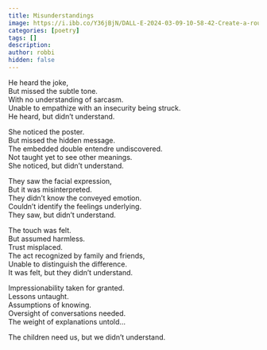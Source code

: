 ```yaml
---
title: Misunderstandings
image: https://i.ibb.co/Y36jBjN/DALL-E-2024-03-09-10-58-42-Create-a-rough-abstract-watercolor-painting-that-captures-the-essence-of.webp
categories: [poetry]
tags: []
description:
author: robbi
hidden: false
---
```


He heard the joke,  
But missed the subtle tone.  
With no understanding of sarcasm.  
Unable to empathize with an insecurity being struck.  
He heard, but didn’t understand.

She noticed the poster.  
But missed the hidden message.  
The embedded double entendre undiscovered.  
Not taught yet to see other meanings.  
She noticed, but didn’t understand.

They saw the facial expression,  
But it was misinterpreted.  
They didn’t know the conveyed emotion.  
Couldn’t identify the feelings underlying.  
They saw, but didn’t understand.

The touch was felt.  
But assumed harmless.  
Trust misplaced.  
The act recognized by family and friends,  
Unable to distinguish the difference.  
It was felt, but they didn’t understand.

Impressionability taken for granted.  
Lessons untaught.  
Assumptions of knowing.  
Oversight of conversations needed.  
The weight of explanations untold…

The children need us, but we didn’t understand.

